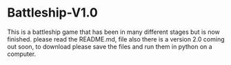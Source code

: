 # Battleship-V1.0
This is a battleship game that has been in many different stages but is now finished. please read the README.md, file also there is a version 2.0 coming out soon, to download please save the files and run them in python on a computer.
